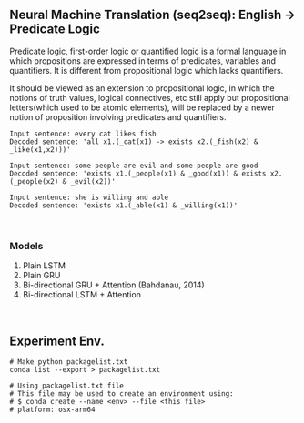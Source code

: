 ## Neural Machine Translation (seq2seq): English → Predicate Logic

Predicate logic, first-order logic or quantified logic is a formal language in which propositions are expressed in terms of predicates, variables and quantifiers.
It is different from propositional logic which lacks quantifiers.

It should be viewed as an extension to propositional logic, in which the notions of truth values, logical connectives, etc still apply but propositional letters(which used to be atomic elements), will be replaced by a newer notion of proposition involving predicates and quantifiers.

```
Input sentence: every cat likes fish
Decoded sentence: 'all x1.(_cat(x1) -> exists x2.(_fish(x2) & _like(x1,x2)))'

Input sentence: some people are evil and some people are good
Decoded sentence: 'exists x1.(_people(x1) & _good(x1)) & exists x2.(_people(x2) & _evil(x2))'

Input sentence: she is willing and able
Decoded sentence: 'exists x1.(_able(x1) & _willing(x1))'
```

<br/>

### Models

1. Plain LSTM
2. Plain GRU
3. Bi-directional GRU + Attention (Bahdanau, 2014)
4. Bi-directional LSTM + Attention

<br/>

## Experiment Env.

```
# Make python packagelist.txt
conda list --export > packagelist.txt

# Using packagelist.txt file
# This file may be used to create an environment using:
# $ conda create --name <env> --file <this file>
# platform: osx-arm64
```
